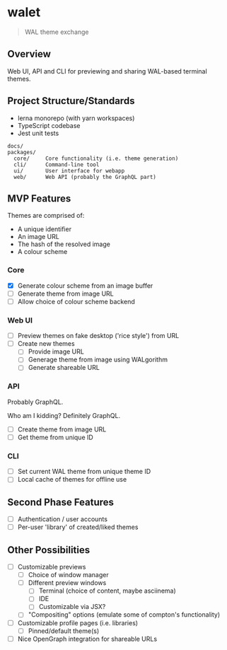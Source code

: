 # walet

> WAL theme exchange

## Overview

Web UI, API and CLI for previewing and sharing WAL-based terminal themes.

## Project Structure/Standards

- lerna monorepo (with yarn workspaces)
- TypeScript codebase
- Jest unit tests

```
docs/
packages/
  core/     Core functionality (i.e. theme generation)
  cli/      Command-line tool
  ui/       User interface for webapp
  web/      Web API (probably the GraphQL part)
```

## MVP Features

Themes are comprised of:

- A unique identifier
- An image URL
- The hash of the resolved image
- A colour scheme

### Core

- [x] Generate colour scheme from an image buffer
- [ ] Generate theme from image URL
- [ ] Allow choice of colour scheme backend

### Web UI

- [ ] Preview themes on fake desktop ('rice style') from URL
- [ ] Create new themes
  - [ ] Provide image URL
  - [ ] Generage theme from image using WALgorithm
  - [ ] Generate shareable URL

### API

Probably GraphQL.

Who am I kidding? Definitely GraphQL.

- [ ] Create theme from image URL
- [ ] Get theme from unique ID

### CLI

- [ ] Set current WAL theme from unique theme ID
- [ ] Local cache of themes for offline use

## Second Phase Features

- [ ] Authentication / user accounts
- [ ] Per-user 'library' of created/liked themes

## Other Possibilities

- [ ] Customizable previews
  - [ ] Choice of window manager
  - [ ] Different preview windows
    - [ ] Terminal (choice of content, maybe asciinema)
    - [ ] IDE
    - [ ] Customizable via JSX?
  - [ ] "Compositing" options (emulate some of compton's functionality)
- [ ] Customizable profile pages (i.e. libraries)
  - [ ] Pinned/default theme(s)
- [ ] Nice OpenGraph integration for shareable URLs
